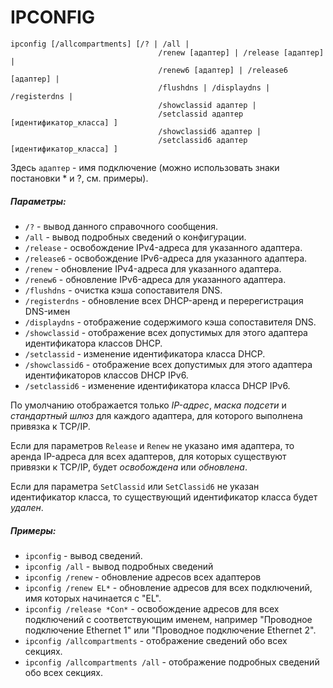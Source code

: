 # IPCONFIG



```
ipconfig [/allcompartments] [/? | /all |
                                 /renew [адаптер] | /release [адаптер] |
                                 /renew6 [адаптер] | /release6 [адаптер] |
                                 /flushdns | /displaydns | /registerdns |
                                 /showclassid адаптер |
                                 /setclassid адаптер [идентификатор_класса] ]
                                 /showclassid6 адаптер |
                                 /setclassid6 адаптер [идентификатор_класса] ]
  ```
                              
 Здесь  ```адаптер```  - имя подключение (можно использовать знаки постановки * и ?, см. примеры).
 
 ##### Параметры:
 * ```/?``` - вывод данного справочного сообщения.
*  ```/all``` - вывод подробных сведений о конфигурации.
*  ```/release``` - освобождение IPv4-адреса для указанного адаптера.
 * ```/release6``` - освобождение IPv6-адреса для указанного адаптера.
 * ```/renew``` - обновление IPv4-адреса для указанного адаптера.
 * ```/renew6``` - обновление IPv6-адреса для указанного адаптера.
 * ```/flushdns``` - очистка кэша сопоставителя DNS.
 * ```/registerdns``` - обновление всех DHCP-аренд и перерегистрация DNS-имен
 * ```/displaydns``` - отображение содержимого кэша сопоставителя DNS.
 * ```/showclassid``` - отображение всех допустимых для этого адаптера идентификатора классов DHCP.
 * ```/setclassid``` - изменение идентификатора класса DHCP.
 * ```/showclassid6``` - отображение всех допустимых для этого адаптера идентификаторов классов DHCP IPv6.                        
 * ```/setclassid6``` - изменение идентификатора класса DHCP IPv6.         

По умолчанию отображается только *IP-адрес*, *маска подсети* и *стандартный шлюз* для каждого адаптера, для которого выполнена привязка к TCP/IP.

Если для параметров ```Release``` и ```Renew``` не указано имя адаптера, то аренда
IP-адреса для всех адаптеров, для которых существуют привязки к TCP/IP,
будет *освобождена* или *обновлена*.

Если для параметра ```SetClassid``` или ```SetClassid6``` не указан идентификатор класса,
то существующий идентификатор класса будет *удален*.

##### Примеры:
   * ```ipconfig```                       - вывод  сведений.
   * ```ipconfig /all```                   - вывод подробных сведений
   * ```ipconfig /renew```                 - обновление адресов всех адаптеров
   * ```ipconfig /renew EL*```             - обновление адресов для всех подключений, имя которых начинается с "EL".                                                     
   * ```ipconfig /release *Con*```        - освобождение адресов для всех подключений с соответствующим именем, например "Проводное подключение   Ethernet 1" или "Проводное подключение Ethernet 2".         
   * ```ipconfig /allcompartments```       - отображение сведений обо всех секциях. 
   * ```ipconfig /allcompartments /all``` - отображение подробных сведений обо всех секциях. 


